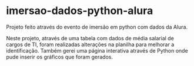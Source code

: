 # imersao-dados-python-alura

 Projeto feito através do evento de imersão em python com dados da Alura.

 Neste projeto, através de uma tabela com dados de média salarial de cargos de TI, foram realizadas alterações na planilha para melhorar a identificação. Também gerei uma página interativa através de Python onde pude inserir os gráficos que foram gerados.
